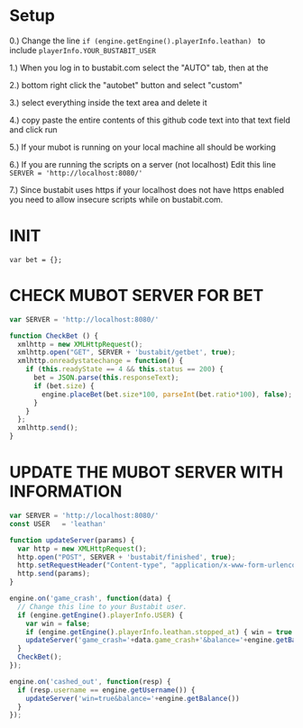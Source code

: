 # Setup

0.) Change the line `if (engine.getEngine().playerInfo.leathan) ` to include `playerInfo.YOUR_BUSTABIT_USER`

1.) When you log in to bustabit.com select the "AUTO" tab, then at the

2.) bottom right click the "autobet" button and select "custom"

3.) select everything inside the text area and delete it

4.) copy paste the entire contents of this github code text into that text field and click run

5.) If your mubot is running on your local machine all should be working

6.) If you are running the scripts on a server (not localhost) Edit this line `SERVER = 'http://localhost:8080/'`

7.) Since bustabit uses https if your localhost does not have https enabled you need to allow insecure scripts while on bustabit.com.

# INIT

```var bet = {};```

# CHECK MUBOT SERVER FOR BET

```javascript
var SERVER = 'http://localhost:8080/'

function CheckBet () {
  xmlhttp = new XMLHttpRequest();
  xmlhttp.open("GET", SERVER + 'bustabit/getbet', true);
  xmlhttp.onreadystatechange = function() {
    if (this.readyState == 4 && this.status == 200) {
      bet = JSON.parse(this.responseText);
      if (bet.size) {
        engine.placeBet(bet.size*100, parseInt(bet.ratio*100), false);
      }
    }
  };
  xmlhttp.send();
}
``` 
# UPDATE THE MUBOT SERVER WITH INFORMATION

```javascript
var SERVER = 'http://localhost:8080/'
const USER   = 'leathan'

function updateServer(params) {
  var http = new XMLHttpRequest();
  http.open("POST", SERVER + 'bustabit/finished', true);
  http.setRequestHeader("Content-type", "application/x-www-form-urlencoded");
  http.send(params);
}

engine.on('game_crash', function(data) {
  // Change this line to your Bustabit user.
  if (engine.getEngine().playerInfo.USER) {
    var win = false;
    if (engine.getEngine().playerInfo.leathan.stopped_at) { win = true } 
    updateServer('game_crash='+data.game_crash+'&balance='+engine.getBalance()+'&win='+win)
  }
  CheckBet();
});

engine.on('cashed_out', function(resp) {
  if (resp.username == engine.getUsername()) {
    updateServer('win=true&balance='+engine.getBalance())
  }
});
```

